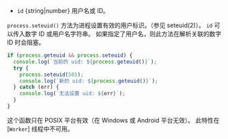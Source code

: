 <!-- YAML
added: v2.0.0
-->

* `id` {string|number} 用户名或 ID。

`process.seteuid()` 方法为进程设置有效的用户标识。（参见 seteuid(2)）。
`id` 可以传入数字 ID 或用户名字符串。
如果指定了用户名，则此方法在解析关联的数字 ID 时会阻塞。

```js
if (process.geteuid && process.seteuid) {
  console.log(`当前的 uid: ${process.geteuid()}`);
  try {
    process.seteuid(501);
    console.log(`新的 uid: ${process.geteuid()}`);
  } catch (err) {
    console.log(`无法设置 uid: ${err}`);
  }
}
```

这个函数只在 POSIX 平台有效（在 Windows 或 Android 平台无效）。
此特性在 [`Worker`] 线程中不可用。

